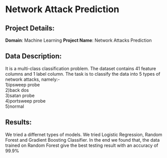 # Network Attack Prediction

## Project Details:
**Domain**: Machine Learning
**Project Name**: Network Attacks Prediction

## Data Description:
It is a multi-class classification problem. The dataset contains 41 feature columns and 1 label column. The task is to classify the data into 5 types of network attacks, namely:-                 
1)ipsweep probe                             
2)back dos                                 
3)satan probe                              
4)portsweep probe                                
5)normal

## Results:
We tried a differnet types of models. We tried Logistic Regression, Random Forest and Gradient Boosting Classifier. In the end we found that, the data trained on Random Forest give the best testing result with an accuracy of 99.9%
